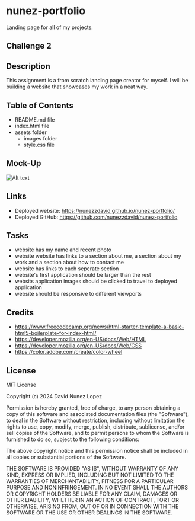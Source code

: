 # nunez-portfolio
Landing page for all of my projects.

## Challenge 2

## Description

This assignment is a from scratch landing page creator for myself. I will be building a website that showcases my work in a neat way.

## Table of Contents

- README.md file
- index.html file
- assets folder
    - images folder
    - style.css file

## Mock-Up

![Alt text](assets/images/) 

## Links

- Deployed website: https://nunezzdavid.github.io/nunez-portfolio/
- Deployed GitHub: https://github.com/nunezzdavid/nunez-portfolio

## Tasks

- website has my name and recent photo
- website website has links to a section about me, a section about my work and a section about how to contact me
- website has links to each seperate section
- website's first application should be larger than the rest
- websits application images should be clicked to travel to deployed application
- website should be responsive to different viewports

## Credits

- https://www.freecodecamp.org/news/html-starter-template-a-basic-html5-boilerplate-for-index-html/
- https://developer.mozilla.org/en-US/docs/Web/HTML
- https://developer.mozilla.org/en-US/docs/Web/CSS
- https://color.adobe.com/create/color-wheel

## License

MIT License

Copyright (c) 2024 David Nunez Lopez

Permission is hereby granted, free of charge, to any person obtaining a copy of this software and associated documentation files (the "Software"), to deal in the Software without restriction, including without limitation the rights to use, copy, modify, merge, publish, distribute, sublicense, and/or sell copies of the Software, and to permit persons to whom the Software is furnished to do so, subject to the following conditions:

The above copyright notice and this permission notice shall be included in all copies or substantial portions of the Software.

THE SOFTWARE IS PROVIDED "AS IS", WITHOUT WARRANTY OF ANY KIND, EXPRESS OR IMPLIED, INCLUDING BUT NOT LIMITED TO THE WARRANTIES OF MERCHANTABILITY, FITNESS FOR A PARTICULAR PURPOSE AND NONINFRINGEMENT. IN NO EVENT SHALL THE AUTHORS OR COPYRIGHT HOLDERS BE LIABLE FOR ANY CLAIM, DAMAGES OR OTHER LIABILITY, WHETHER IN AN ACTION OF CONTRACT, TORT OR OTHERWISE, ARISING FROM, OUT OF OR IN CONNECTION WITH THE SOFTWARE OR THE USE OR OTHER DEALINGS IN THE SOFTWARE.